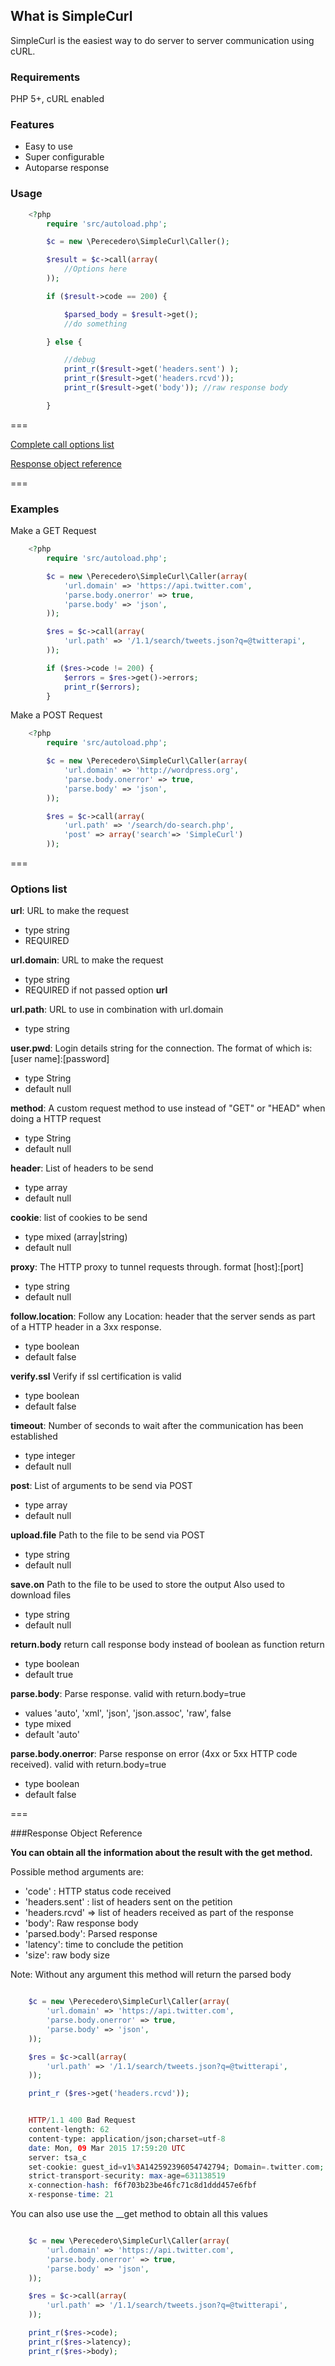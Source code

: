 ## What is SimpleCurl

SimpleCurl is the easiest  way to do server to server communication using cURL.

### Requirements

 PHP 5+, cURL enabled

### Features

* Easy to use
* Super configurable
* Autoparse response

### Usage

```PHP
	<?php
		require 'src/autoload.php';

		$c = new \Perecedero\SimpleCurl\Caller();

		$result = $c->call(array(
			//Options here
		));

		if ($result->code == 200) {

			$parsed_body = $result->get();
			//do something

		} else {

			//debug
			print_r($result->get('headers.sent') );
			print_r($result->get('headers.rcvd'));
			print_r($result->get('body')); //raw response body

		}

```

===

[Complete call options list](#options-list)

[Response object reference](#response-object-reference)

===

### Examples

Make a GET Request

```PHP
	<?php
		require 'src/autoload.php';

		$c = new \Perecedero\SimpleCurl\Caller(array(
			'url.domain' => 'https://api.twitter.com',
			'parse.body.onerror' => true,
			'parse.body' => 'json',
		));

		$res = $c->call(array(
			'url.path' => '/1.1/search/tweets.json?q=@twitterapi',
		));

		if ($res->code != 200) {
			$errors = $res->get()->errors;
			print_r($errors);
		}
```

Make a POST Request

```PHP
	<?php
		require 'src/autoload.php';

		$c = new \Perecedero\SimpleCurl\Caller(array(
			'url.domain' => 'http://wordpress.org',
			'parse.body.onerror' => true,
			'parse.body' => 'json',
		));

		$res = $c->call(array(
			'url.path' => '/search/do-search.php',
			'post' => array('search'=> 'SimpleCurl')
		));
```

===

### Options list

__url__:
 URL to make the request
 * type string
 * REQUIRED

__url.domain__:
 URL to make the request
 * type string
 * REQUIRED  if not passed option **url**

__url.path__:
 URL to use in combination with url.domain
 * type string

__user.pwd__:
Login details string for the connection. The format of which is: \[user name\]:\[password\]
 * type String
 * default null

__method__:
A custom request method to use instead of "GET" or "HEAD" when doing a HTTP request
 * type String
 * default null

__header__:
 List of headers to be send
 * type array
 * default null

__cookie__:
 list of cookies to be send
 * type mixed (array|string)
 * default null

__proxy__:
 The HTTP proxy to tunnel requests through. format  \[host\]:\[port\]
 * type string
 * default null

__follow.location__:
Follow any Location: header that the server sends as part of a HTTP header in a 3xx response.
 * type boolean
 * default false

__verify.ssl__
 Verify if ssl certification is valid
 * type boolean
 * default false

__timeout__:
 Number of seconds to wait after the communication has been established
 * type integer
 * default null

__post__:
 List of arguments to be send via POST
 * type array
 * default null

__upload.file__
 Path to the file to be send via POST
 * type string
 * default null

__save.on__
 Path to the file to be used to store the output
 Also used to download files
 * type string
 * default null

__return.body__
 return call response body instead of boolean as function return
 * type boolean
 * default true


__parse.body__:
 Parse response. valid with return.body=true
 * values 'auto', 'xml', 'json', 'json.assoc', 'raw', false
 * type mixed
 * default 'auto'

__parse.body.onerror__:
 Parse response on error (4xx or 5xx HTTP code received). valid with return.body=true
 * type boolean
 * default false

===

###Response Object Reference

__You can obtain all the information about the result with the get method.__

Possible method arguments are:

* 'code' : HTTP status code received
* 'headers.sent' : list of headers sent on the petition
* 'headers.rcvd' => list of headers received as part  of the response
* 'body': Raw response body
* 'parsed.body': Parsed response
* 'latency': time to conclude the petition
* 'size':  raw body size


Note: Without any argument this method will return the parsed body

```PHP

	$c = new \Perecedero\SimpleCurl\Caller(array(
		'url.domain' => 'https://api.twitter.com',
		'parse.body.onerror' => true,
		'parse.body' => 'json',
	));

	$res = $c->call(array(
		'url.path' => '/1.1/search/tweets.json?q=@twitterapi',
	));

	print_r ($res->get('headers.rcvd'));

```
```PHP

	HTTP/1.1 400 Bad Request
	content-length: 62
	content-type: application/json;charset=utf-8
	date: Mon, 09 Mar 2015 17:59:20 UTC
	server: tsa_c
	set-cookie: guest_id=v1%3A142592396054742794; Domain=.twitter.com; Path=/; Expires=Wed, 08-Mar-2017 17:59:20 UTC
	strict-transport-security: max-age=631138519
	x-connection-hash: f6f703b23be46fc71c8d1ddd457e6fbf
	x-response-time: 21

```

You can also use use the __get method to obtain all this values

```PHP

	$c = new \Perecedero\SimpleCurl\Caller(array(
		'url.domain' => 'https://api.twitter.com',
		'parse.body.onerror' => true,
		'parse.body' => 'json',
	));

	$res = $c->call(array(
		'url.path' => '/1.1/search/tweets.json?q=@twitterapi',
	));

	print_r($res->code);
	print_r($res->latency);
	print_r($res->body);

```
